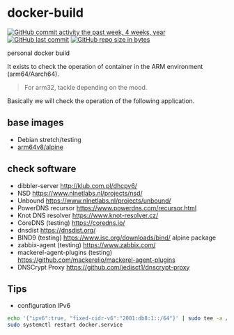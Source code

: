 # docker-build

[![GitHub commit activity the past week, 4 weeks, year](https://img.shields.io/github/commit-activity/y/eslint/eslint.svg)](https://github.com/kometchtech/docker-build/commits/master)
[![GitHub last commit](https://img.shields.io/github/last-commit/google/skia.svg)](https://github.com/kometchtech/docker-build/commits/master)
[![GitHub repo size in bytes](https://img.shields.io/github/repo-size/badges/shields.svg)](https://github.com/kometchtech/docker-build)

personal docker build

It exists to check the operation of container in the ARM environment (arm64/Aarch64).
> For arm32, tackle depending on the mood.

Basically we will check the operation of the following application.

## base images

- Debian stretch/testing
- [arm64v8/alpine](https://hub.docker.com/r/arm64v8/alpine/)

## check software

- dibbler-server <http://klub.com.pl/dhcpv6/>
- NSD <https://www.nlnetlabs.nl/projects/nsd/>
- Unbound <https://www.nlnetlabs.nl/projects/unbound/>
- PowerDNS recursor <https://www.powerdns.com/recursor.html>
- Knot DNS resolver <https://www.knot-resolver.cz/>
- CoreDNS (testing) <https://coredns.io/>
- dnsdist <https://dnsdist.org/>
- BIND9 (testing) <https://www.isc.org/downloads/bind/> alpine package
- zabbix-agent (testing) <https://www.zabbix.com/>
- mackerel-agent-plugins (testing) <https://github.com/mackerelio/mackerel-agent-plugins>
- DNSCrypt Proxy <https://github.com/jedisct1/dnscrypt-proxy>

## Tips

- configuration IPv6

```bash
echo '{"ipv6":true, "fixed-cidr-v6":"2001:db8:1::/64"}' | sudo tee -a /etc/docker/daemon.json
sudo systemctl restart docker.service
```
